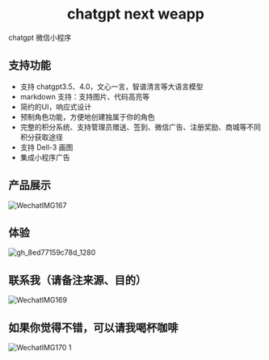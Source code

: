 <h1 align="center">chatgpt next weapp</h1>

chatgpt 微信小程序

## 支持功能
- 支持 chatgpt3.5、4.0，文心一言，智谱清言等大语言模型
- markdown 支持：支持图片、代码高亮等
- 简约的UI，响应式设计
- 预制角色功能，方便地创建独属于你的角色
- 完整的积分系统、支持管理员赠送、签到、微信广告、注册奖励、商城等不同积分获取途径
- 支持 Dell-3 画图
- 集成小程序广告

## 产品展示

![WechatIMG167](https://github.com/dylanXM/chatgpt-next-weapp/assets/62923146/410e6753-0b1a-410d-9930-111dd092353c#pic_center)

## 体验

![gh_8ed77159c78d_1280](https://github.com/dylanXM/chatgpt-next-weapp/assets/62923146/ab5125ae-87a5-4548-8d8b-f836c64dc1a8#pic_center)

## 联系我（请备注来源、目的）

![WechatIMG169](https://github.com/dylanXM/chatgpt-next-weapp/assets/62923146/18de9e84-f1c7-40e4-8a51-0f1bd1dc726b#pic_center)

## 如果你觉得不错，可以请我喝杯咖啡

![WechatIMG170 1](https://github.com/dylanXM/chatgpt-next-weapp/assets/62923146/a2399ffc-f89a-4466-be58-27bde23f512b#pic_center)
